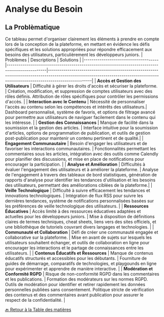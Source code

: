 # Analyse du Besoin

## La Problèmatique

Ce tableau permet d'organiser clairement les éléments à prendre en compte lors de la conception de la plateforme, en mettant en évidence les défis spécifiques et les solutions appropriées pour répondre efficacement aux besoins des utilisateurs, particulièrement les développeurs juniors.
| Problèmes | Descriptions | Solutions |
|--------------------------------------|--------------------------------------------------------------------------------------------------|----------------------------------------------------------------------------------------------------------------------------------------------------------------------------------|
| **Accès et Gestion des Utilisateurs** | Difficulté à gérer les droits d'accès et sécuriser la plateforme. | Création, modification, et suppression de comptes utilisateurs avec des rôles définis. Attribution de rôles spécifiques pour contrôler les permissions d'accès. |
| **Interaction avec le Contenu** | Nécessité de personnaliser l'accès au contenu selon les compétences et intérêts des utilisateurs.| Dashboard personnalisé, système de favoris, et options de filtrage avancé pour permettre aux utilisateurs de naviguer facilement dans le contenu qui les intéresse. |
| **Gestion des Connaissances** | Manque de facilité dans la soumission et la gestion des articles. | Interface intuitive pour la soumission d'articles, options de programmation de publication, et outils de gestion post-publication pour maintenir un contenu pertinent et de qualité.|
| **Engagement Communautaire** | Besoin d'engager les utilisateurs et de favoriser les interactions communautaires. | Fonctionnalités permettant les commentaires sous les articles, intégration avec des outils comme Calendly pour planifier des discussions, et mise en place de notifications pour encourager la participation. |
| **Analyse et Amélioration** | Difficultés à évaluer l'engagement des utilisateurs et à améliorer la plateforme. | Analyse de l'engagement à travers des tableaux de bord statistiques, génération de rapports d'analyse pour identifier les tendances d'utilisation et les besoins des utilisateurs, permettant des améliorations ciblées de la plateforme.|
| **Veille Technologique** | Difficulté à suivre efficacement les tendances et innovations technologiques. | Intégration de flux RSS pour suivre les dernières tendances, système de notifications personnalisées basées sur les préférences de veille technologique des utilisateurs. |
| **Ressources Éducatives** | Accès limité à des ressources éducatives adaptées et actuelles pour les développeurs juniors. | Mise à disposition de définitions claires de termes techniques, cheat sheets, liens vers des sites officiels, et une bibliothèque de tutoriels couvrant divers langages et technologies. |
| **Communauté et Collaboration** | Défi de créer une communauté engagée et collaborative sur la plateforme. | Mise en avant de sujets sur lesquels les utilisateurs souhaitent échanger, et outils de collaboration en ligne pour encourager les interactions et le partage de connaissances entre les utilisateurs. |
| **Contenus Éducatifs et Ressources** | Manque de contenus éducatifs structurés et accessibles pour les débutants. | Fourniture de guides de démarrage, comparatifs de technologies, et playgounds en ligne pour expérimenter et apprendre de manière interactive. |
| **Modération et Conformité RGPD** | Risque de non-conformité RGPD dans les commentaires et les publications. | Formation des modérateurs sur les normes RGPD. Outils de modération pour identifier et retirer rapidement les données personnelles publiées sans consentement. Politique stricte de vérification des contenus et des commentaires avant publication pour assurer le respect de la confidentialité. |

[🔙 Retour à la Table des matières](../README.md)
